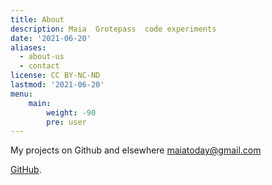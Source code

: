 ```yaml
---
title: About
description: Maia  Grotepass  code experiments
date: '2021-06-20'
aliases:
  - about-us
  - contact
license: CC BY-NC-ND
lastmod: '2021-06-20'
menu:
    main: 
        weight: -90
        pre: user
---
```

My projects on Github and elsewhere
maiatoday@gmail.com

 [GitHub](https://github.com/maiatoday).
